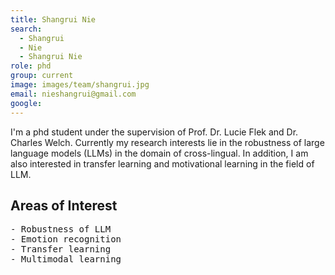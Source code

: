 ```yaml
---
title: Shangrui Nie
search:
  - Shangrui
  - Nie
  - Shangrui Nie
role: phd
group: current
image: images/team/shangrui.jpg
email: nieshangrui@gmail.com
google: 
---
```


I'm a phd student under the supervision of Prof. Dr. Lucie Flek and Dr. Charles Welch. Currently my research interests lie in the robustness of large language models (LLMs) in the domain of cross-lingual. In addition, I am also interested in transfer learning and motivational learning in the field of LLM.


## Areas of Interest
  <pre>
- Robustness of LLM
- Emotion recognition
- Transfer learning
- Multimodal learning
